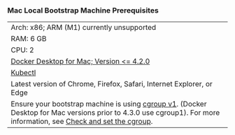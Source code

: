 ### Mac Local Bootstrap Machine Prerequisites

||
|:--- |
|Arch: x86; ARM (M1) currently unsupported |
|RAM: 6 GB |
|CPU: 2|
|[Docker Desktop for Mac; Version <= 4.2.0](https://docs.docker.com/desktop/mac/release-notes/#docker-desktop-420)|
|[Kubectl](https://kubernetes.io/docs/tasks/tools/install-kubectl-macos/) |
|Latest version of Chrome, Firefox, Safari, Internet Explorer, or  Edge|
|Ensure your bootstrap machine is using [cgroup v1](https://man7.org/linux/man-pages/man7/cgroups.7.html). (Docker Desktop for Mac versions prior to 4.3.0 use cgroup1). For more information, see [Check and set the cgroup](../support-matrix/#check-and-set-the-cgroup).|
